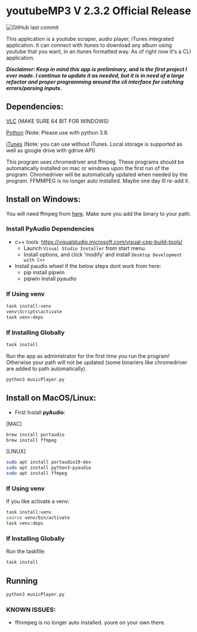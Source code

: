 # youtubeMP3 V 2.3.2 Official Release

![GitHub last commit](https://img.shields.io/github/last-commit/cboin1996/WebTools)


This application is a youtube scraper, audio player, iTunes integrated application. It can connect with itunes to download any album using youtube that you want, in an itunes formatted way. As of right now it's a CLI application.

***Disclaimer:
Keep in mind this app is preliminary, and is the first project I ever made. I continue to update it as needed, but it is in need of a large refactor and proper programming around the cli interface for catching errors/parsing inputs.***

## Dependencies:
[VLC](https://www.videolan.org/vlc/index.html) (MAKE SURE 64 BIT FOR WINDOWS)

[Python](https://www.python.org/) (Note: Please use with python 3.8.

[iTunes](https://www.apple.com/ca/itunes/) (Note: you can use without iTunes. Local storage is supported as well as google drive with gdrive API)

This program uses chromedriver and ffmpeg.  These programs should be automatically installed on mac or windows upon the first run of the program.  Chromedriver will be automatically updated when needed by the program. FFMMPEG is no longer auto installed. Maybe one day Ill re-add it.

## Install on Windows:
You will need ffmpeg from [here](https://www.ffmpeg.org/download.html#build-windows).
Make sure you add the binary to your path.

### Install PyAudio Dependencies
- c++ tools: https://visualstudio.microsoft.com/visual-cpp-build-tools/
  - Launch `Visual Studio Installer` from start menu.
  - Install options, and click 'modify' and install `Desktop Development with C++`
- Install paudio wheel if the below steps dont work from here: 
  - pip install pipwin
  - pipwin install pyaudio

### If Using venv
```bash
task install:venv
venv\Scripts\activate
task venv:deps
```

### If Installing Globally
```bash
task install
```

Run the app as administrator for the first time you run the program! Otherwise your path will not be updated (some binariers like chromedriver are added to path automatically).
```bash
python3 musicPlayer.py
```
## Install on MacOS/Linux:

- First Install **pyAudio**:

[MAC]
```bash       
brew install portaudio
brew install ffmpeg
```
[LINUX]
```bash
sudo apt install portaudio19-dev
sudo apt install python3-pyaudio
sudo apt install ffmpeg
```

### If Using venv
If you like activate a venv:
```bash
task install:venv
source venv/bin/activate
task venv:deps
```

### If Installing Globally
Run the taskfile:
```bash
task install
```

## Running
```bash
python3 musicPlayer.py
```
### KNOWN ISSUES:
- ffmmpeg is no longer auto installed. youre on your own there.
